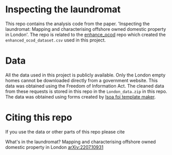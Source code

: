 # Inspecting the laundromat

This repo contains the analysis code from the paper. 'Inspecting the laundromat: Mapping and characterising offshore owned domestic property in London'.
The repo is related to the [enhance_ocod](https://github.com/JonnoB/enhance_ocod) repo which created the `enhanced_ocod_dataset.csv` used in this project.

# Data

All the data used in this project is publicly available. Only the London empty homes cannot be downloaded directly from a government website. This data was obtained using the Freedom of Information Act. The cleaned data from these requests is stored in this repo in the `London_data.zip` in this repo. The data was obtained using forms created by [lsoa foi template maker](https://github.com/JonnoB/lsoa_foi_template_maker). 


# Citing this repo

If you use the data or other parts of this repo please cite


What's in the laundromat? Mapping and characterising offshore owned domestic property in London	 [arXiv:2207.10931](https://arxiv.org/abs/2207.10931)

